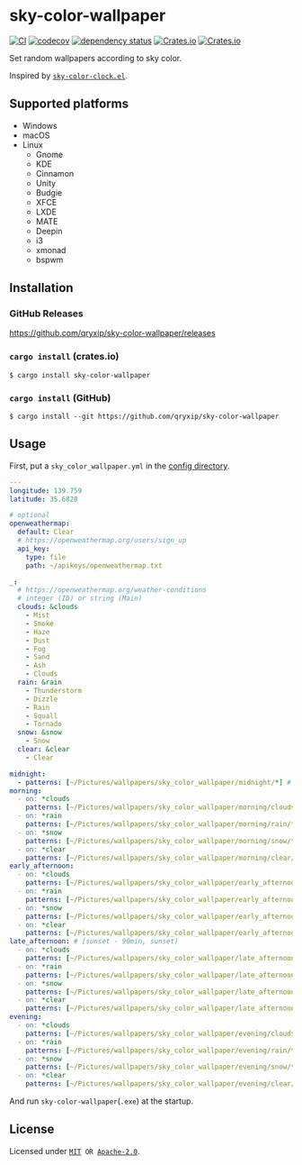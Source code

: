 # sky-color-wallpaper

[![CI](https://github.com/qryxip/sky-color-wallpaper/workflows/CI/badge.svg)](https://github.com/qryxip/sky-color-wallpaper/actions?workflow=CI)
[![codecov](https://codecov.io/gh/qryxip/sky-color-wallpaper/branch/master/graph/badge.svg)](https://codecov.io/gh/qryxip/sky-color-wallpaper/branch/master)
[![dependency status](https://deps.rs/repo/github/qryxip/sky-color-wallpaper/status.svg)](https://deps.rs/repo/github/qryxip/sky-color-wallpaper)
[![Crates.io](https://img.shields.io/crates/v/sky-color-wallpaper)](https://crates.io/crates/sky-color-wallpaper)
[![Crates.io](https://img.shields.io/crates/l/sky-color-wallpaper)](https://crates.io/crates/sky-color-wallpaper)

Set random wallpapers according to sky color.

Inspired by [`sky-color-clock.el`](https://github.com/zk-phi/sky-color-clock).

## Supported platforms

- Windows
- macOS
- Linux
    - Gnome
    - KDE
    - Cinnamon
    - Unity
    - Budgie
    - XFCE
    - LXDE
    - MATE
    - Deepin
    - i3
    - xmonad
    - bspwm

## Installation

### GitHub Releases

<https://github.com/qryxip/sky-color-wallpaper/releases>

### `cargo install` (crates.io)

```
$ cargo install sky-color-wallpaper
```

### `cargo install` (GitHub)

```
$ cargo install --git https://github.com/qryxip/sky-color-wallpaper
```

## Usage

First, put a `sky_color_wallpaper.yml` in the [config directory](https://docs.rs/dirs/2/dirs/fn.config_dir.html).

```yaml
---
longitude: 139.759
latitude: 35.6828

# optional
openweathermap:
  default: Clear
  # https://openweathermap.org/users/sign_up
  api_key:
    type: file
    path: ~/apikeys/openweathermap.txt

_:
  # https://openweathermap.org/weather-conditions
  # integer (ID) or string (Main)
  clouds: &clouds
    - Mist
    - Smoke
    - Haze
    - Dust
    - Fog
    - Sand
    - Ash
    - Clouds
  rain: &rain
    - Thunderstorm
    - Dizzle
    - Rain
    - Squall
    - Tornado
  snow: &snow
    - Snow
  clear: &clear
    - Clear

midnight:
  - patterns: [~/Pictures/wallpapers/sky_color_wallpaper/midnight/*] # https://docs.rs/glob/0.3/glob/struct.Pattern.html
morning:
  - on: *clouds
    patterns: [~/Pictures/wallpapers/sky_color_wallpaper/morning/clouds/*]
  - on: *rain
    patterns: [~/Pictures/wallpapers/sky_color_wallpaper/morning/rain/*]
  - on: *snow
    patterns: [~/Pictures/wallpapers/sky_color_wallpaper/morning/snow/*]
  - on: *clear
    patterns: [~/Pictures/wallpapers/sky_color_wallpaper/morning/clear/*]
early_afternoon:
  - on: *clouds
    patterns: [~/Pictures/wallpapers/sky_color_wallpaper/early_afternoon/clouds/*]
  - on: *rain
    patterns: [~/Pictures/wallpapers/sky_color_wallpaper/early_afternoon/rain/*]
  - on: *snow
    patterns: [~/Pictures/wallpapers/sky_color_wallpaper/early_afternoon/snow/*]
  - on: *clear
    patterns: [~/Pictures/wallpapers/sky_color_wallpaper/early_afternoon/clear/*]
late_afternoon: # [sunset - 90min, sunset)
  - on: *clouds
    patterns: [~/Pictures/wallpapers/sky_color_wallpaper/late_afternoon/clouds/*]
  - on: *rain
    patterns: [~/Pictures/wallpapers/sky_color_wallpaper/late_afternoon/rain/*]
  - on: *snow
    patterns: [~/Pictures/wallpapers/sky_color_wallpaper/late_afternoon/snow/*]
  - on: *clear
    patterns: [~/Pictures/wallpapers/sky_color_wallpaper/late_afternoon/clear/*]
evening:
  - on: *clouds
    patterns: [~/Pictures/wallpapers/sky_color_wallpaper/evening/clouds/*]
  - on: *rain
    patterns: [~/Pictures/wallpapers/sky_color_wallpaper/evening/rain/*]
  - on: *snow
    patterns: [~/Pictures/wallpapers/sky_color_wallpaper/evening/snow/*]
  - on: *clear
    patterns: [~/Pictures/wallpapers/sky_color_wallpaper/evening/clear/*]
```

And run `sky-color-wallpaper`(`.exe`) at the startup.

## License

Licensed under <code>[MIT](https://opensource.org/licenses/MIT) OR [Apache-2.0](http://www.apache.org/licenses/LICENSE-2.0)</code>.
